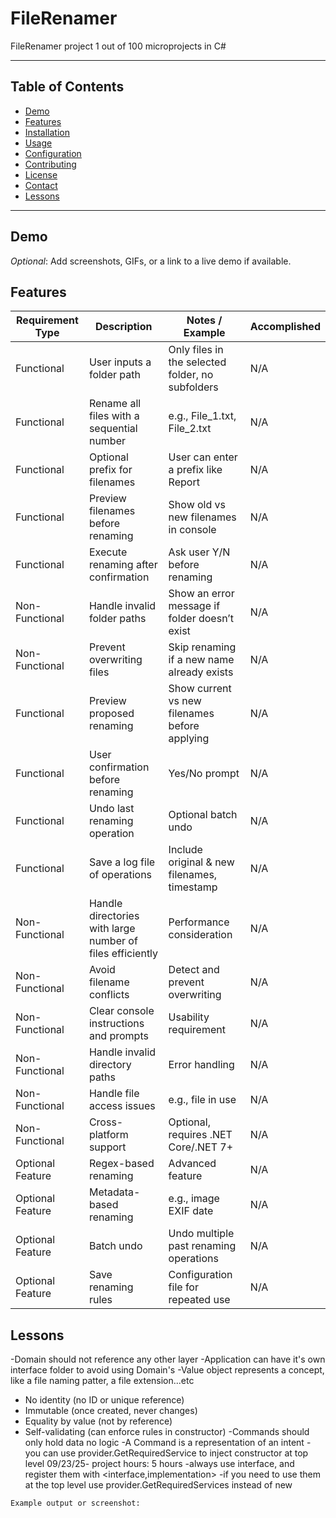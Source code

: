 # FileRenamer
FileRenamer project 1 out of 100 microprojects in C#

---

## Table of Contents
- [Demo](#demo)
- [Features](#features)
- [Installation](#installation)
- [Usage](#usage)
- [Configuration](#configuration)
- [Contributing](#contributing)
- [License](#license)
- [Contact](#contact)
- [Lessons](#lessons)

---

## Demo
*Optional*: Add screenshots, GIFs, or a link to a live demo if available.

## Features
| Requirement Type     | Description                                                | Notes / Example                                      | Accomplished | 
|----------------------|------------------------------------------------------------|------------------------------------------------------|--------------|
| Functional           | User inputs a folder path                             		  | Only files in the selected folder, no subfolders     |     N/A      |
| Functional           | Rename all files with a sequential number             		  | e.g., File_1.txt, File_2.txt                         |     N/A      |
| Functional           | Optional prefix for filenames                         		  | User can enter a prefix like Report                  |     N/A      |
| Functional           | Preview filenames before renaming                     		  | Show old vs new filenames in console                 |     N/A      |
| Functional           | Execute renaming after confirmation                   		  | Ask user Y/N before renaming                         |     N/A      |
| Non-Functional       | Handle invalid folder paths                           		  | Show an error message if folder doesn’t exist        |     N/A      |
| Non-Functional       | Prevent overwriting files                             		  | Skip renaming if a new name already exists           |     N/A      |
| Functional           | Preview proposed renaming                             		  | Show current vs new filenames before applying        |     N/A      |
| Functional           | User confirmation before renaming                     		  | Yes/No prompt                                        |     N/A      |
| Functional           | Undo last renaming operation                          		  | Optional batch undo                                  |     N/A      |
| Functional           | Save a log file of operations                         		  | Include original & new filenames, timestamp          |     N/A      |
| Non-Functional       | Handle directories with large number of files efficiently	| Performance consideration                            |     N/A      |
| Non-Functional       | Avoid filename conflicts                                 	| Detect and prevent overwriting                       |     N/A      |
| Non-Functional       | Clear console instructions and prompts                   	| Usability requirement                                |     N/A      |
| Non-Functional       | Handle invalid directory paths                           	| Error handling                                       |     N/A      |
| Non-Functional       | Handle file access issues                          		    | e.g., file in use                                    |     N/A      |
| Non-Functional       | Cross-platform support                             		    | Optional, requires .NET Core/.NET 7+                 |     N/A      |
| Optional Feature     | Regex-based renaming                               		    | Advanced feature                                     |     N/A      |
| Optional Feature     | Metadata-based renaming                            		    | e.g., image EXIF date                                |     N/A      |
| Optional Feature     | Batch undo                                         		    | Undo multiple past renaming operations               |     N/A      |
| Optional Feature     | Save renaming rules                                		    | Configuration file for repeated use                  |     N/A      |

## Lessons
-Domain should not reference any other layer
-Application can have it's own interface folder to avoid using Domain's
-Value object represents a concept, like a file naming patter, a file extension...etc
- No identity (no ID or unique reference)
- Immutable (once created, never changes)
- Equality by value (not by reference)
- Self-validating (can enforce rules in constructor)
-Commands should only hold data no logic
-A Command is a representation of an intent
-you can use provider.GetRequiredService to inject constructor at top level
09/23/25- project hours: 5 hours
-always use interface, and register them with <interface,implementation>
-if you need to use them at the top level use provider.GetRequiredServices<interface> instead of new
```text
Example output or screenshot:





